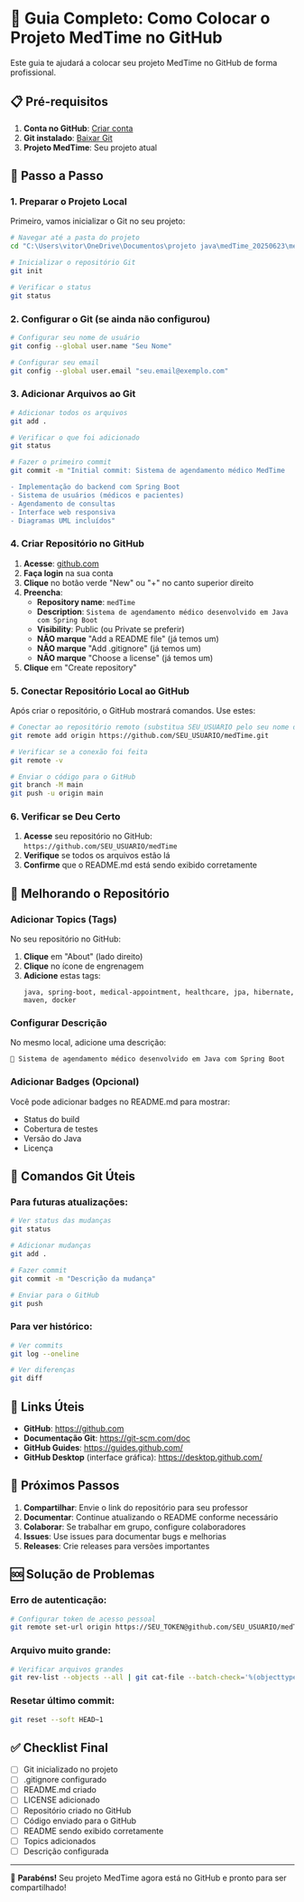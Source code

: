 # 🚀 Guia Completo: Como Colocar o Projeto MedTime no GitHub

Este guia te ajudará a colocar seu projeto MedTime no GitHub de forma profissional.

## 📋 Pré-requisitos

1. **Conta no GitHub**: [Criar conta](https://github.com/signup)
2. **Git instalado**: [Baixar Git](https://git-scm.com/downloads)
3. **Projeto MedTime**: Seu projeto atual

## 🔧 Passo a Passo

### 1. Preparar o Projeto Local

Primeiro, vamos inicializar o Git no seu projeto:

```bash
# Navegar até a pasta do projeto
cd "C:\Users\vitor\OneDrive\Documentos\projeto java\medTime_20250623\medTime"

# Inicializar o repositório Git
git init

# Verificar o status
git status
```

### 2. Configurar o Git (se ainda não configurou)

```bash
# Configurar seu nome de usuário
git config --global user.name "Seu Nome"

# Configurar seu email
git config --global user.email "seu.email@exemplo.com"
```

### 3. Adicionar Arquivos ao Git

```bash
# Adicionar todos os arquivos
git add .

# Verificar o que foi adicionado
git status

# Fazer o primeiro commit
git commit -m "Initial commit: Sistema de agendamento médico MedTime

- Implementação do backend com Spring Boot
- Sistema de usuários (médicos e pacientes)
- Agendamento de consultas
- Interface web responsiva
- Diagramas UML incluídos"
```

### 4. Criar Repositório no GitHub

1. **Acesse**: [github.com](https://github.com)
2. **Faça login** na sua conta
3. **Clique** no botão verde "New" ou "+" no canto superior direito
4. **Preencha**:
   - **Repository name**: `medTime`
   - **Description**: `Sistema de agendamento médico desenvolvido em Java com Spring Boot`
   - **Visibility**: Public (ou Private se preferir)
   - **NÃO marque** "Add a README file" (já temos um)
   - **NÃO marque** "Add .gitignore" (já temos um)
   - **NÃO marque** "Choose a license" (já temos um)
5. **Clique** em "Create repository"

### 5. Conectar Repositório Local ao GitHub

Após criar o repositório, o GitHub mostrará comandos. Use estes:

```bash
# Conectar ao repositório remoto (substitua SEU_USUARIO pelo seu nome de usuário)
git remote add origin https://github.com/SEU_USUARIO/medTime.git

# Verificar se a conexão foi feita
git remote -v

# Enviar o código para o GitHub
git branch -M main
git push -u origin main
```

### 6. Verificar se Deu Certo

1. **Acesse** seu repositório no GitHub: `https://github.com/SEU_USUARIO/medTime`
2. **Verifique** se todos os arquivos estão lá
3. **Confirme** que o README.md está sendo exibido corretamente

## 🎨 Melhorando o Repositório

### Adicionar Topics (Tags)

No seu repositório no GitHub:
1. **Clique** em "About" (lado direito)
2. **Clique** no ícone de engrenagem
3. **Adicione** estas tags:
   ```
   java, spring-boot, medical-appointment, healthcare, jpa, hibernate, maven, docker
   ```

### Configurar Descrição

No mesmo local, adicione uma descrição:
```
🏥 Sistema de agendamento médico desenvolvido em Java com Spring Boot
```

### Adicionar Badges (Opcional)

Você pode adicionar badges no README.md para mostrar:
- Status do build
- Cobertura de testes
- Versão do Java
- Licença

## 📝 Comandos Git Úteis

### Para futuras atualizações:

```bash
# Ver status das mudanças
git status

# Adicionar mudanças
git add .

# Fazer commit
git commit -m "Descrição da mudança"

# Enviar para o GitHub
git push
```

### Para ver histórico:

```bash
# Ver commits
git log --oneline

# Ver diferenças
git diff
```

## 🔗 Links Úteis

- **GitHub**: https://github.com
- **Documentação Git**: https://git-scm.com/doc
- **GitHub Guides**: https://guides.github.com/
- **GitHub Desktop** (interface gráfica): https://desktop.github.com/

## 🎯 Próximos Passos

1. **Compartilhar**: Envie o link do repositório para seu professor
2. **Documentar**: Continue atualizando o README conforme necessário
3. **Colaborar**: Se trabalhar em grupo, configure colaboradores
4. **Issues**: Use issues para documentar bugs e melhorias
5. **Releases**: Crie releases para versões importantes

## 🆘 Solução de Problemas

### Erro de autenticação:
```bash
# Configurar token de acesso pessoal
git remote set-url origin https://SEU_TOKEN@github.com/SEU_USUARIO/medTime.git
```

### Arquivo muito grande:
```bash
# Verificar arquivos grandes
git rev-list --objects --all | git cat-file --batch-check='%(objecttype) %(objectname) %(objectsize) %(rest)' | sed -n 's/^blob //p' | sort -nr -k 2 | head -10
```

### Resetar último commit:
```bash
git reset --soft HEAD~1
```

## ✅ Checklist Final

- [ ] Git inicializado no projeto
- [ ] .gitignore configurado
- [ ] README.md criado
- [ ] LICENSE adicionado
- [ ] Repositório criado no GitHub
- [ ] Código enviado para o GitHub
- [ ] README sendo exibido corretamente
- [ ] Topics adicionados
- [ ] Descrição configurada

---

🎉 **Parabéns!** Seu projeto MedTime agora está no GitHub e pronto para ser compartilhado! 